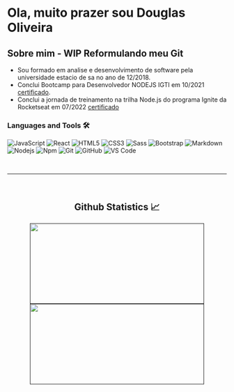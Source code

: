 # Ola, muito prazer sou Douglas Oliveira



## Sobre mim - WIP Reformulando meu Git

- Sou formado em analise e desenvolvimento de software pela universidade estacio de sa no ano de 12/2018.
- Conclui Bootcamp para Desenvolvedor NODEJS IGTI em 10/2021 [certificado](https://drive.google.com/file/d/1_hHLgtk_nxmDP6e8TuKZ_K822F0fhy7T/view?usp=sharing).
- Conclui a jornada de treinamento na trilha Node.js do programa Ignite da Rocketseat em 07/2022 [certificado](https://drive.google.com/file/d/1WYQUqoLr76xrHovaG2FPDARb7KUQnurW/view?usp=sharing)



### Languages and Tools 🛠 

![JavaScript](https://img.shields.io/badge/-JavaScript-%23F7DF1C?style=flat-square&logo=javascript&logoColor=000000&labelColor=%23F7DF1C&color=%23FFCE5A)
![React](https://img.shields.io/badge/-React-61DAFB?style=flat-square&logo=react&logoColor=ffffff)
![HTML5](https://img.shields.io/badge/-HTML5-%23E44D27?style=flat-square&logo=html5&logoColor=ffffff)
![CSS3](https://img.shields.io/badge/-CSS3-%231572B6?style=flat-square&logo=css3)
![Sass](https://img.shields.io/badge/-Sass-%23CC6699?style=flat-square&logo=sass&logoColor=ffffff)
![Bootstrap](https://img.shields.io/badge/-Bootstrap-563D7C?style=flat-square&logo=Bootstrap)
![Markdown](https://img.shields.io/badge/-Markdown-000000?style=flat-square&logo=markdown)
![Nodejs](https://img.shields.io/badge/-Nodejs-339933?style=flat-square&logo=Node.js&logoColor=ffffff)
![Npm](https://img.shields.io/badge/-npm-CB3837?style=flat-square&logo=npm)
![Git](https://img.shields.io/badge/-Git-%23F05032?style=flat-square&logo=git&logoColor=%23ffffff)
![GitHub](https://img.shields.io/badge/-GitHub-181717?style=flat-square&logo=github)
![VS Code](http://img.shields.io/badge/-VS%20Code-007ACC?style=flat-square&logo=visual-studio-code&logoColor=ffffff)


<br/>

---

<br/>

  <h2 align="center"> Github Statistics 📈 </h2>
  
  <div align="center"> 
     <a href="">
      <img align="center" height="185em" width="400em" src="https://github-readme-stats.vercel.app/api?username=DouglasO-R&show_icons=true&theme=dark&include_all_commits=true&count_private=true"/>
    </a>
    <a href="">
      <img align="center" height="185em" width="400em" src="https://github-readme-stats.vercel.app/api/top-langs/?username=DouglasO-R&layout=compact&langs_count=7&theme=dark"/>
    </a>
</div

<div style="display: inline_block"><br>
